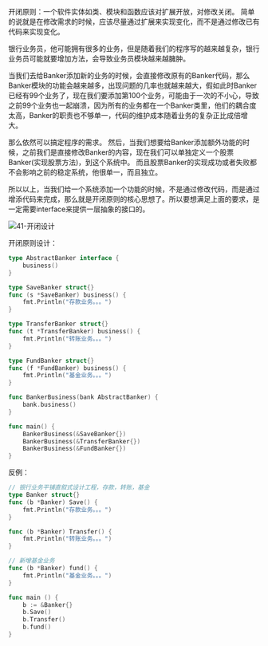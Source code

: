 开闭原则：一个软件实体如类、模块和函数应该对扩展开放，对修改关闭。 简单的说就是在修改需求的时候，应该尽量通过扩展来实现变化，而不是通过修改已有代码来实现变化。

银行业务员，他可能拥有很多的业务，但是随着我们的程序写的越来越复杂，银行业务员可能就要增加方法，会导致业务员模块越来越臃肿。

当我们去给Banker添加新的业务的时候，会直接修改原有的Banker代码，那么Banker模块的功能会越来越多，出现问题的几率也就越来越大，假如此时Banker已经有99个业务了，现在我们要添加第100个业务，可能由于一次的不小心，导致之前99个业务也一起崩溃，因为所有的业务都在一个Banker类里，他们的耦合度太高，Banker的职责也不够单一，代码的维护成本随着业务的复杂正比成倍增大。

那么依然可以搞定程序的需求。 然后，当我们想要给Banker添加额外功能的时候，之前我们是直接修改Banker的内容，现在我们可以单独定义一个股票Banker(实现股票方法)，到这个系统中。 而且股票Banker的实现成功或者失败都不会影响之前的稳定系统，他很单一，而且独立。

所以以上，当我们给一个系统添加一个功能的时候，不是通过修改代码，而是通过增添代码来完成，那么就是开闭原则的核心思想了。所以要想满足上面的要求，是一定需要interface来提供一层抽象的接口的。

![41-开闭设计](https://imgs-1306864474.cos.ap-beijing.myqcloud.com/img/41-%E5%BC%80%E9%97%AD%E8%AE%BE%E8%AE%A1.png)

开闭原则设计：

```go
type AbstractBanker interface {
	business()
}

type SaveBanker struct{}
func (s *SaveBanker) business() {
	fmt.Println("存款业务。。。")
}

type TransferBanker struct{}
func (t *TransferBanker) business() {
	fmt.Println("转账业务。。。")
}

type FundBanker struct{}
func (f *FundBanker) business() {
	fmt.Println("基金业务。。。")
}

func BankerBusiness(bank AbstractBanker) {
	bank.business()
}

func main() {
	BankerBusiness(&SaveBanker{})
	BankerBusiness(&TransferBanker{})
	BankerBusiness(&FundBanker{})
}
```

反例：

```go
// 银行业务平铺直叙式设计工程，存款，转账，基金
type Banker struct{}
func (b *Banker) Save() {
	fmt.Println("存款业务。。。")
}

func (b *Banker) Transfer() {
	fmt.Println("转账业务。。。")
}

// 新增基金业务
func (b *Banker) fund() {
	fmt.Println("基金业务。。。")
}

func main () {
	b := &Banker{}
	b.Save()
	b.Transfer()
	b.fund()
}
```

